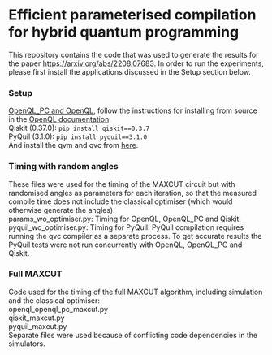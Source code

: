 # Efficient parameterised compilation for hybrid quantum programming
This repository contains the code that was used to generate the results for the paper https://arxiv.org/abs/2208.07683. In order to run the experiments, please first install the applications discussed in the Setup section below.

### Setup
[OpenQL_PC and OpenQL](https://github.com/anneriet/OpenQL/tree/parameters_for_hybrid_comp), follow the instructions for installing from source in the [OpenQL documentation](https://openql.readthedocs.io/).    
Qiskit (0.37.0): ``pip install qiskit==0.3.7``  
PyQuil (3.1.0): ``pip install pyquil==3.1.0``  
And install the qvm and qvc from [here](https://pyquil-docs.rigetti.com/en/stable/start.html#upgrading-or-installing-pyquil).  

### Timing with random angles
These files were used for the timing of the MAXCUT circuit but with randomised angles as parameters for each iteration, so that the measured compile time does not include the classical optimiser (which would otherwise generate the angles).  
params_wo_optimiser.py: Timing for OpenQL, OpenQL_PC and Qiskit.  
pyquil_wo_optimiser.py: Timing for PyQuil. PyQuil compilation requires running the qvc compiler as a separate process. To get accurate results the PyQuil tests were not run concurrently with OpenQL, OpenQL_PC and Qiskit.  

### Full MAXCUT
Code used for the timing of the full MAXCUT algorithm, including simulation and the classical optimiser:  
openql_openql_pc_maxcut.py  
qiskit_maxcut.py  
pyquil_maxcut.py  
Separate files were used because of conflicting code dependencies in the simulators.

